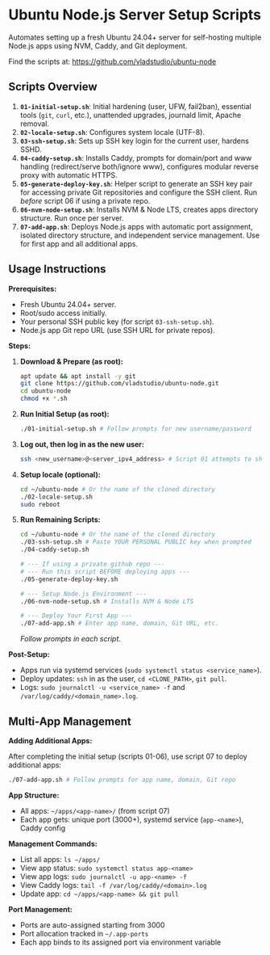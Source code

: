 # Ubuntu Node.js Server Setup Scripts

Automates setting up a fresh Ubuntu 24.04+ server for self-hosting multiple Node.js apps using NVM, Caddy, and Git deployment.

Find the scripts at: https://github.com/vladstudio/ubuntu-node

## Scripts Overview

1.  **`01-initial-setup.sh`**: Initial hardening (user, UFW, fail2ban), essential tools (`git`, `curl`, etc.), unattended upgrades, journald limit, Apache removal.
2.  **`02-locale-setup.sh`**: Configures system locale (UTF-8).
3.  **`03-ssh-setup.sh`**: Sets up SSH key login for the current user, hardens SSHD.
4.  **`04-caddy-setup.sh`**: Installs Caddy, prompts for domain/port and www handling (redirect/serve both/ignore www), configures modular reverse proxy with automatic HTTPS.
5.  **`05-generate-deploy-key.sh`**: Helper script to generate an SSH key pair for accessing private Git repositories and configure the SSH client. Run *before* script 06 if using a private repo.
6.  **`06-nvm-node-setup.sh`**: Installs NVM & Node LTS, creates apps directory structure. Run once per server.
7.  **`07-add-app.sh`**: Deploys Node.js apps with automatic port assignment, isolated directory structure, and independent service management. Use for first app and all additional apps.

## Usage Instructions

**Prerequisites:**
*   Fresh Ubuntu 24.04+ server.
*   Root/sudo access initially.
*   Your personal SSH public key (for script `03-ssh-setup.sh`).
*   Node.js app Git repo URL (use SSH URL for private repos).

**Steps:**

1.  **Download & Prepare (as root):**
    ```bash
    apt update && apt install -y git
    git clone https://github.com/vladstudio/ubuntu-node.git
    cd ubuntu-node
    chmod +x *.sh
    ```
2.  **Run Initial Setup (as root):**
    ```bash
    ./01-initial-setup.sh # Follow prompts for new username/password
    ```
3.  **Log out, then log in as the new user:**
    ```bash
    ssh <new_username>@<server_ipv4_address> # Script 01 attempts to show the IPv4
    ```
4.  **Setup locale (optional):**
    ```bash
    cd ~/ubuntu-node # Or the name of the cloned directory
    ./02-locale-setup.sh
    sudo reboot
    ```

5.  **Run Remaining Scripts:**
    ```bash
    cd ~/ubuntu-node # Or the name of the cloned directory
    ./03-ssh-setup.sh # Paste YOUR PERSONAL PUBLIC key when prompted
    ./04-caddy-setup.sh

    # --- If using a private github repo ---
    # --- Run this script BEFORE deploying apps ---
    ./05-generate-deploy-key.sh

    # --- Setup Node.js Environment ---
    ./06-nvm-node-setup.sh # Installs NVM & Node LTS

    # --- Deploy Your First App ---
    ./07-add-app.sh # Enter app name, domain, Git URL, etc.
    ```
    *Follow prompts in each script.*

**Post-Setup:**

*   Apps run via systemd services (`sudo systemctl status <service_name>`).
*   Deploy updates: `ssh` in as the user, `cd <CLONE_PATH>`, `git pull`.
*   Logs: `sudo journalctl -u <service_name> -f` and `/var/log/caddy/<domain_name>.log`.

## Multi-App Management

**Adding Additional Apps:**

After completing the initial setup (scripts 01-06), use script 07 to deploy additional apps:

```bash
./07-add-app.sh # Follow prompts for app name, domain, Git repo
```

**App Structure:**
*   All apps: `~/apps/<app-name>/` (from script 07)
*   Each app gets: unique port (3000+), systemd service (`app-<name>`), Caddy config

**Management Commands:**
*   List all apps: `ls ~/apps/`
*   View app status: `sudo systemctl status app-<name>`
*   View app logs: `sudo journalctl -u app-<name> -f`
*   View Caddy logs: `tail -f /var/log/caddy/<domain>.log`
*   Update app: `cd ~/apps/<app-name> && git pull`

**Port Management:**
*   Ports are auto-assigned starting from 3000
*   Port allocation tracked in `~/.app-ports`
*   Each app binds to its assigned port via environment variable

